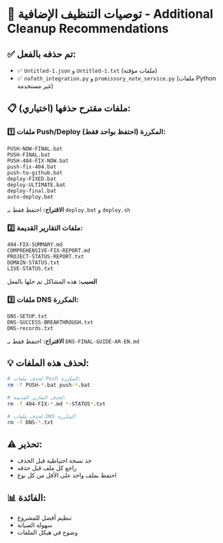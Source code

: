 # 🧹 توصيات التنظيف الإضافية - Additional Cleanup Recommendations

## ✅ **تم حذفه بالفعل:**
- ✅ `Untitled-1.json` و `Untitled-1.txt` (ملفات مؤقتة)
- ✅ `nafath_integration.py` و `promissory_note_service.py` (ملفات Python غير مستخدمة)

## 📋 **ملفات مقترح حذفها (اختياري):**

### 1️⃣ **ملفات Push/Deploy المكررة** (احتفظ بواحد فقط):
```
PUSH-NOW-FINAL.bat
PUSH-FINAL.bat
PUSH-404-FIX-NOW.bat
push-fix-404.bat
push-to-github.bat
deploy-FIXED.bat
deploy-ULTIMATE.bat
deploy-final.bat
auto-deploy.bat
```
**الاقتراح:** احتفظ فقط بـ `deploy.bat` و `deploy.sh`

### 2️⃣ **ملفات التقارير القديمة:**
```
404-FIX-SUMMARY.md
COMPREHENSIVE-FIX-REPORT.md
PROJECT-STATUS-REPORT.txt
DOMAIN-STATUS.txt
LIVE-STATUS.txt
```
**السبب:** هذه المشاكل تم حلها بالفعل

### 3️⃣ **ملفات DNS المكررة:**
```
DNS-SETUP.txt
DNS-SUCCESS-BREAKTHROUGH.txt
DNS-records.txt
```
**الاقتراح:** احتفظ فقط بـ `DNS-FINAL-GUIDE-AR-EN.md`

## 💡 **لحذف هذه الملفات:**
```bash
# لحذف ملفات Push المكررة:
rm -f PUSH-*.bat push-*.bat

# لحذف التقارير القديمة:
rm -f 404-FIX-*.md *-STATUS*.txt

# لحذف ملفات DNS المكررة:
rm -f DNS-*.txt
```

## ⚠️ **تحذير:**
- خذ نسخة احتياطية قبل الحذف
- راجع كل ملف قبل حذفه
- احتفظ بملف واحد على الأقل من كل نوع

## 📊 **الفائدة:**
- تنظيم أفضل للمشروع
- سهولة الصيانة
- وضوح في هيكل الملفات